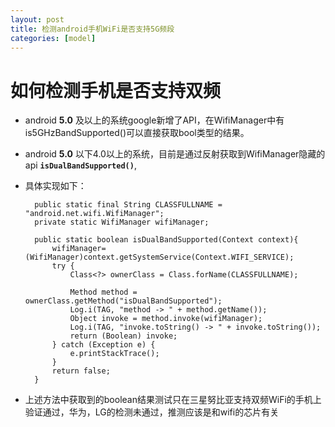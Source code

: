 ```yaml
---
layout: post
title: 检测android手机WiFi是否支持5G频段
categories: [model]
---
```


# 如何检测手机是否支持双频

* android **5.0** 及以上的系统google新增了API，在WifiManager中有is5GHzBandSupported()可以直接获取bool类型的结果。
* android **5.0** 以下4.0以上的系统，目前是通过反射获取到WifiManager隐藏的api **`isDualBandSupported()`**, 
* 具体实现如下：

		public static final String CLASSFULLNAME = "android.net.wifi.WifiManager";
		private static WifiManager wifiManager;

		public static boolean isDualBandSupported(Context context){
	    	wifiManager=(WifiManager)context.getSystemService(Context.WIFI_SERVICE);
	        try {
	            Class<?> ownerClass = Class.forName(CLASSFULLNAME);

	            Method method = ownerClass.getMethod("isDualBandSupported");
	            Log.i(TAG, "method -> " + method.getName());
	            Object invoke = method.invoke(wifiManager);
	            Log.i(TAG, "invoke.toString() -> " + invoke.toString());
	            return (Boolean) invoke;
	        } catch (Exception e) {
	            e.printStackTrace();
	        }
	        return false;
	    }

* 上述方法中获取到的boolean结果测试只在三星努比亚支持双频WiFi的手机上验证通过，华为，LG的检测未通过，推测应该是和wifi的芯片有关
